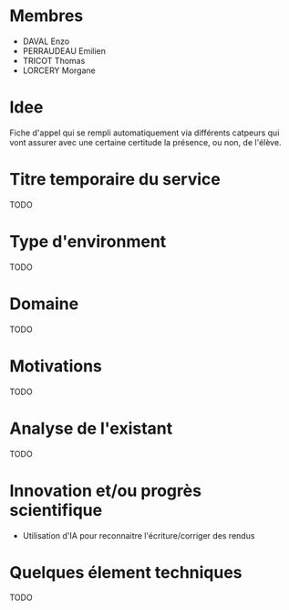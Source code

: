 # Membres
- DAVAL Enzo
- PERRAUDEAU Emilien
- TRICOT Thomas
- LORCERY Morgane

# Idee
Fiche d'appel qui se rempli automatiquement via différents catpeurs qui vont assurer avec une certaine certitude la présence, ou non, de l'élève.

# Titre temporaire du service
TODO

# Type d'environment
TODO

# Domaine
TODO

# Motivations
TODO

# Analyse de l'existant
TODO

# Innovation et/ou progrès scientifique
- Utilisation d'IA pour reconnaitre l'écriture/corriger des rendus

# Quelques élement techniques
TODO
